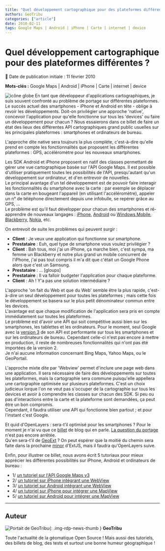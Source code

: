 ```yaml
---
title: "Quel développement cartographique pour des plateformes différentes ?"
authors: GeoTribu
categories: ["article"]
date: 2010-02-11
tags: Google Maps | Android | iPhone | Carte | internet | device
---
```


# Quel développement cartographique pour des plateformes différentes ?

:calendar: Date de publication initiale : 11 février 2010

**Mots-clés :** Google Maps | Android | iPhone | Carte | internet | device

![icône globe](https://cdn.geotribu.fr/img/internal/icons-rdp-news/world.png) En tant que développeur d'applications cartographiques, je suis souvent confronté au problème de portage sur différentes plateformes. Le succès actuel des smartphones - iPhone et Android en tête - oblige à revoir les développements. Doit-on privilégier une approche 'native', concevoir l'application pour qu'elle fonctionne sur tous les 'devices' ou faire un développement pour chacun ? Nous essaierons dans ce billet de faire un état des lieux des différentes API cartographiques grand public usuelles sur les principales plateformes : smartphones et ordinateurs de bureau.

L'approche dite native sera toujours la plus complète, c'est-à-dire qu'elle prend en compte les fonctionnalités que proposent les différentes plateformes : GPS, accéléromètre pour les nouveaux smartphones.

Les SDK Android et iPhone proposent en natif des classes permettant de gérer une vue cartographique basée sur l'API Google Maps. Il est possible d'utiliser pratiquement toutes les possibilités de l'API, presqu'autant qu'un développement sur ordinateur, et d'en entrevoir de nouvelles.  
Le principal avantage d'un tel développement est de pouvoir faire interagir les fonctionnalités du smartphone avec la carte : par exemple se déplacer dans la carte en bougeant l'appareil (en utilisant l'accéléromètre), appeler un n° de téléphone directement depuis une infobulle, se repérer grâce au GPS, ...  
Le problème est qu'il faut développer pour chacun des smartphones et ré-apprendre de nouveaux langages : [iPhone](http://developer.apple.com/iphone/index.action), [Android](http://developer.android.com/index.html) ou [Windows Mobile](http://msdn.microsoft.com/fr-fr/windowsmobile/default.aspx), [Blackberry](http://na.blackberry.com/eng/developers/), [Nokia](http://www.forum.nokia.com/), etc.

On entrevoit de suite les problèmes qui peuvent surgir :

- **Client** : Je veux une application qui fonctionne sur smartphone.  
- **Prestataire** : Euh, quel type de smartphone vous voulez privilégier ?  
- **Client** : Bah tous, moi j'ai un iPhone, ça marche bien, c'est sympa, ma femme un Blackberry et notre plus grand un mobile concurrent de l'iPhone, j'ai pas tout compris il m'a dit que c'était un Google Phone alors que c'est un Samsung.  
- **Prestataire** : ... [gloups]  
- **Prestataire** : Il va falloir budgeter l'application pour chaque plateforme.  
- **Client** : Ah ! Y'a pas une solution intermédiaire ?

L'approche 'on fait du Web et que du Web' semble être la plus rapide, c'est-à-dire un seul développement pour toutes les plateformes ; mais cette fois le développement se basera sur le plus petit dénominateur commun entre les devices.  
L'avantage est que chaque modification de l'application sera pris en compte immédiatement sur toutes les plateformes.  
Le problème est d'avoir une API qui soit compétitive aussi bien sur les smartphones, les tablettes et les ordinateurs. Pour le moment, seul Google avec la [version 3](http://code.google.com/apis/maps/documentation/v3/) de son API est performante sur tous les smartphones et sur les ordinateurs de bureau. Cependant celle-ci n'est pas encore à mettre en production, il reste de nombreuses fonctionnalités qui n'ont pas été importées de la version 2.  
Je n'ai aucune information concernant Bing Maps, Yahoo Maps, ou le GeoPortail.

L'approche mixte dite par 'Webview' permet d'inclure une page web dans une application. Il sera nécessaire de faire des développements sur toutes les plateformes, mais la cartographie sera commune puisqu'elle appellera une cartographie optimisée sur plusieurs plateformes. C'est un choix judicieux lorque l'on ne veut pas s'occuper de la cartographie sur tous les devices et avoir à comprendre les classes sur chacun des SDK. Si peu ou pas d'interactions entre la carte et la plateforme sont demandées, ça peut être un bon compromis.  
Cependant, il faudra utiliser une API qui fonctionne bien partout ; et pour l'instant c'est Google.

Et quid d'OpenLayers : sera-t'il optimisé pour les smartphones ? Pour le moment je n'ai vu que ce [billet](http://www.spatiallyadjusted.com/2008/10/22/adding-touch-control-to-openlayers/) de blog qui en parle. [La question du portage](http://trac.openlayers.org/wiki/SummerOfCode#OpenLayersiPhoneDevelopment) n'est pas encore arrêtée.  
Qu'en sera-t'il de [GeoExt](http://www.geoext.org/) ? On peut espérer que la moitié du chemin sera faite dans la prochaine [minor](http://www.extjs.com/products/extjs/roadmap.php) d'ExtJS, mais il faudra qu'OpenLayers suive.

Enfin, pour illustrer ce billet, nous avons écrit 5 tutoriaux pour mieux apprécier les différentes possibilités sur iPhone, Android et ordinateurs de bureau :

* 1/ [un tutoriel sur l'API Google Maps v3](http://geotribu.net/node/204)
* 2/ [un tutoriel sur iPhone intégrant une WebView](http://geotribu.net/node/215)
* 3/ [un tutoriel sur Android intégrant une WebView](http://geotribu.net/node/207)
* 4/ [un tutoriel sur iPhone pour intégrer une MapView](http://geotribu.net/node/214)
* 5/ [un tutoriel sur Android pour intégrer une MapView](http://geotribu.net/node/176)

----

## Auteur

![Portait de GeoTribu](https://cdn.geotribu.fr/img/internal/charte/geotribu_logo_64x64.png){: .img-rdp-news-thumb }
**GeoTribu**

Toute l'actualité de la géomatique Open Source ! Mais aussi des tutoriels, des billets de blog, des tests et surtout une bonne humeur géographique !
